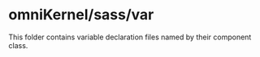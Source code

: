 # omniKernel/sass/var

This folder contains variable declaration files named by their component class.
